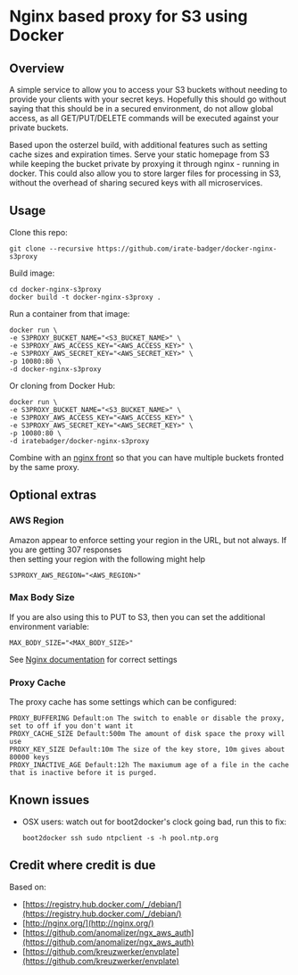 # Nginx based proxy for S3 using Docker
## Overview
A simple service to allow you to access your S3 buckets without needing to provide 
your clients with your secret keys. Hopefully this should go without saying that 
this should be in a secured environment, do not allow global access, as all 
GET/PUT/DELETE commands will be executed against your private buckets.

Based upon the osterzel build, with additional features such as setting cache sizes 
and expiration times.
Serve your static homepage from S3 while keeping the bucket private by proxying
it through nginx - running in docker. This could also allow you to store larger files 
for processing in S3, without the overhead of sharing secured keys with all microservices. 

## Usage

Clone this repo:

    git clone --recursive https://github.com/irate-badger/docker-nginx-s3proxy

Build image:

    cd docker-nginx-s3proxy
    docker build -t docker-nginx-s3proxy .


Run a container from that image:

    docker run \
    -e S3PROXY_BUCKET_NAME="<S3_BUCKET_NAME>" \
    -e S3PROXY_AWS_ACCESS_KEY="<AWS_ACCESS_KEY>" \
    -e S3PROXY_AWS_SECRET_KEY="<AWS_SECRET_KEY>" \
    -p 10080:80 \
    -d docker-nginx-s3proxy

Or cloning from Docker Hub:

    docker run \
    -e S3PROXY_BUCKET_NAME="<S3_BUCKET_NAME>" \
    -e S3PROXY_AWS_ACCESS_KEY="<AWS_ACCESS_KEY>" \
    -e S3PROXY_AWS_SECRET_KEY="<AWS_SECRET_KEY>" \
    -p 10080:80 \
    -d iratebadger/docker-nginx-s3proxy
    
Combine with an [nginx front](https://hub.docker.com/r/iratebadger/nginx/) so that you can
have multiple buckets fronted by the same proxy.

## Optional extras
### AWS Region
Amazon appear to enforce setting your region in the URL, but not always. If you are getting 307 responses \
then setting your region with the following might help

    S3PROXY_AWS_REGION="<AWS_REGION>"

### Max Body Size
If you are also using this to PUT to S3, then you can set the additional environment variable:
    
    MAX_BODY_SIZE="<MAX_BODY_SIZE>" 

See [Nginx documentation](http://nginx.org/en/docs/http/ngx_http_core_module.html#client_max_body_size) for correct settings

### Proxy Cache
The proxy cache has some settings which can be configured:

    PROXY_BUFFERING Default:on The switch to enable or disable the proxy, set to off if you don't want it
    PROXY_CACHE_SIZE Default:500m The amount of disk space the proxy will use
    PROXY_KEY_SIZE Default:10m The size of the key store, 10m gives about 80000 keys
    PROXY_INACTIVE_AGE Default:12h The maxiumum age of a file in the cache that is inactive before it is purged.

## Known issues

* OSX users: watch out for boot2docker's clock going bad, run this to fix:

      boot2docker ssh sudo ntpclient -s -h pool.ntp.org

## Credit where credit is due

Based on:
* [https://registry.hub.docker.com/_/debian/](https://registry.hub.docker.com/_/debian/)
* [http://nginx.org/](http://nginx.org/)
* [https://github.com/anomalizer/ngx_aws_auth](https://github.com/anomalizer/ngx_aws_auth)
* [https://github.com/kreuzwerker/envplate](https://github.com/kreuzwerker/envplate)
